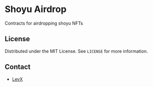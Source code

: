 # Shoyu Airdrop

Contracts for airdropping shoyu NFTs

## License

Distributed under the MIT License. See `LICENSE` for more information.

## Contact

* [LevX](https://twitter.com/LevxApp/)
